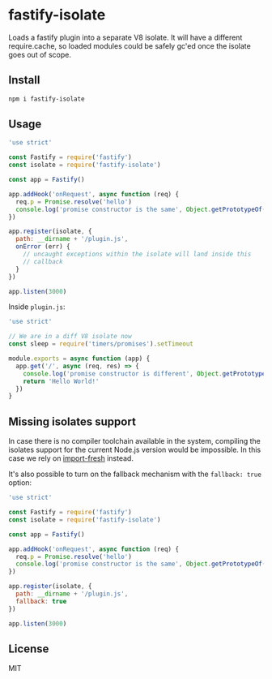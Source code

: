 # fastify-isolate

Loads a fastify plugin into a separate V8 isolate.
It will have a different require.cache, so loaded modules
could be safely gc'ed once the isolate goes out of scope.

## Install

```bash
npm i fastify-isolate
```

## Usage

```js
'use strict'

const Fastify = require('fastify')
const isolate = require('fastify-isolate')

const app = Fastify()

app.addHook('onRequest', async function (req) {
  req.p = Promise.resolve('hello')
  console.log('promise constructor is the same', Object.getPrototypeOf(req.p).constructor === Promise)
})

app.register(isolate, {
  path: __dirname + '/plugin.js',
  onError (err) {
    // uncaught exceptions within the isolate will land inside this
    // callback
  }
})

app.listen(3000)
```

Inside `plugin.js`:

```js
'use strict'

// We are in a diff V8 isolate now
const sleep = require('timers/promises').setTimeout

module.exports = async function (app) {
  app.get('/', async (req, res) => {
    console.log('promise constructor is different', Object.getPrototypeOf(req.p).constructor === Promise)
    return 'Hello World!'
  })
}
```

## Missing isolates support

In case there is no compiler toolchain available in the system,
compiling the isolates support for the current Node.js version would
be impossible. In this case we rely on [import-fresh](https://npm.im/import-fresh)
instead.

It's also possible to turn on the fallback mechanism with the `fallback: true` option:

```js
'use strict'

const Fastify = require('fastify')
const isolate = require('fastify-isolate')

const app = Fastify()

app.addHook('onRequest', async function (req) {
  req.p = Promise.resolve('hello')
  console.log('promise constructor is the same', Object.getPrototypeOf(req.p).constructor === Promise)
})

app.register(isolate, {
  path: __dirname + '/plugin.js',
  fallback: true
})

app.listen(3000)
```

## License

MIT
